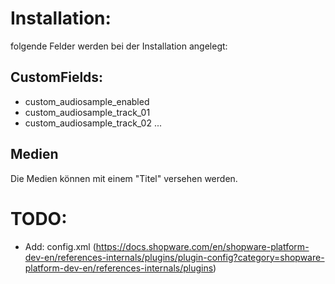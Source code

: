 # Installation:

folgende Felder werden bei der Installation angelegt:

## CustomFields:

- custom_audiosample_enabled
- custom_audiosample_track_01
- custom_audiosample_track_02
  ...

## Medien

Die Medien können mit einem "Titel" versehen werden.

# TODO:

- Add: config.xml (https://docs.shopware.com/en/shopware-platform-dev-en/references-internals/plugins/plugin-config?category=shopware-platform-dev-en/references-internals/plugins)
